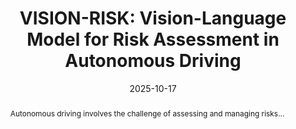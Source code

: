 ---
layout: article
title: "VISION-RISK: Vision-Language Model for Risk Assessment in Autonomous Driving"
authors: "A. Constantin, V. Negru, C. Lemnaru, R. Potolea"
affiliations: "Technical University of Cluj-Napoca"
venue: "ICCP 2025"
year: 2025
date: 2025-10-17
hero: /assets/images/visionrisk.png
pdf: /assets/papers/visionrisk.pdf
code:
dataset: /datasets/visionrisk/
video:
arxiv:
doi:
abstract: >
  Autonomous driving involves the challenge of assessing and managing risks...
bibtex: |
  @inproceedings{constantin2025visionrisk,
    author    = {Andrei Constantin and Vlad Negru and Camelia Lemnaru and Rodica Potolea},
    title     = {VISION-RISK: Vision-Language Model for Risk Assessment in Autonomous Driving},
    booktitle = {Proceedings of the ICCP 2025},
    year      = {2025},
    pages     = {77--77}
  }
---
